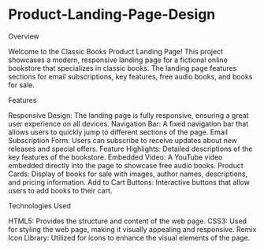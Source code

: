 # Product-Landing-Page-Design
Overview

Welcome to the Classic Books Product Landing Page! This project showcases a modern, responsive landing page for a fictional online bookstore that specializes in classic books. The landing page features sections for email subscriptions, key features, free audio books, and books for sale.

Features

Responsive Design: The landing page is fully responsive, ensuring a great user experience on all devices.
Navigation Bar: A fixed navigation bar that allows users to quickly jump to different sections of the page.
Email Subscription Form: Users can subscribe to receive updates about new releases and special offers.
Feature Highlights: Detailed descriptions of the key features of the bookstore.
Embedded Video: A YouTube video embedded directly into the page to showcase free audio books.
Product Cards: Display of books for sale with images, author names, descriptions, and pricing information.
Add to Cart Buttons: Interactive buttons that allow users to add books to their cart.

Technologies Used

HTML5: Provides the structure and content of the web page.
CSS3: Used for styling the web page, making it visually appealing and responsive.
Remix Icon Library: Utilized for icons to enhance the visual elements of the page.
